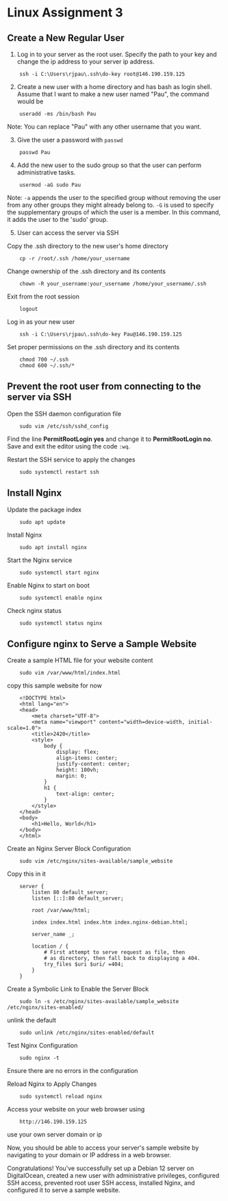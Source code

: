 ﻿# Linux Assignment 3

## Create a New Regular User
1. Log in to your server as the root user. Specify the path to your key and change the ip address to your server ip address.
```
    ssh -i C:\Users\rjpau\.ssh\do-key root@146.190.159.125
```
2. Create a new user with a home directory and has bash as login shell. Assume that I want to make a new user named "Pau", the command would be
```
    useradd -ms /bin/bash Pau
```
Note: You can replace "Pau" with any other username that you want.


3. Give the user a password with ```passwd```
```
    passwd Pau
```
4. Add the new user to the sudo group so that the user can perform administrative tasks.
```
    usermod -aG sudo Pau
```
Note: ```-a``` appends the user to the specified group without removing the user from any other groups they might already belong to. ```-G``` is used to specify the supplementary groups of which the user is a member. In this command, it adds the user to the 'sudo' group.

5. User can access the server via SSH

Copy the .ssh directory to the new user's home directory
```
    cp -r /root/.ssh /home/your_username
```

Change ownership of the .ssh directory and its contents
```
    chown -R your_username:your_username /home/your_username/.ssh
```

Exit from the root session
```
    logout
```

Log in as your new user
```
    ssh -i C:\Users\rjpau\.ssh\do-key Pau@146.190.159.125
```

Set proper permissions on the .ssh directory and its contents
```
    chmod 700 ~/.ssh
    chmod 600 ~/.ssh/*
```


## Prevent the root user from connecting to the server via SSH
Open the SSH daemon configuration file
```
    sudo vim /etc/ssh/sshd_config
```
Find the line **PermitRootLogin yes** and change it to **PermitRootLogin no**. Save and exit the editor using the code ```:wq```.

Restart the SSH service to apply the changes
```
    sudo systemctl restart ssh
```

## Install Nginx 
Update the package index
```
    sudo apt update
```

Install Nginx
```
    sudo apt install nginx
```

Start the Nginx service
```
    sudo systemctl start nginx
```

Enable Nginx to start on boot
```
    sudo systemctl enable nginx
```

Check nginx status
```
    sudo systemctl status nginx
```



## Configure nginx to Serve a Sample Website
Create a sample HTML file for your website content
```
    sudo vim /var/www/html/index.html
```

copy this sample website for now
```
    <!DOCTYPE html>
    <html lang="en">
    <head>
        <meta charset="UTF-8">
        <meta name="viewport" content="width=device-width, initial-scale=1.0">
        <title>2420</title>
        <style>
            body {
                display: flex;
                align-items: center;
                justify-content: center;
                height: 100vh;
                margin: 0;
            }
            h1 {
                text-align: center;
            }
        </style>
    </head>
    <body>
        <h1>Hello, World</h1>
    </body>
    </html>
```

Create an Nginx Server Block Configuration
```
    sudo vim /etc/nginx/sites-available/sample_website
```

Copy this in it
```
    server {
    	listen 80 default_server;
    	listen [::]:80 default_server;
    	
    	root /var/www/html;
    	
    	index index.html index.htm index.nginx-debian.html;
    	
    	server_name _;
    	
    	location / {
    		# First attempt to serve request as file, then
    		# as directory, then fall back to displaying a 404.
    		try_files $uri $uri/ =404;
    	}
    }
```

Create a Symbolic Link to Enable the Server Block
```
    sudo ln -s /etc/nginx/sites-available/sample_website /etc/nginx/sites-enabled/
```

unlink the default
```
    sudo unlink /etc/nginx/sites-enabled/default
```

Test Nginx Configuration
```
    sudo nginx -t
```
Ensure there are no errors in the configuration

Reload Nginx to Apply Changes
```
    sudo systemctl reload nginx
```

Access your website on your web browser using
```
    http://146.190.159.125
```
use your own server domain or ip



Now, you should be able to access your server's sample website by navigating to your domain or IP address in a web browser.

Congratulations! You've successfully set up a Debian 12 server on DigitalOcean, created a new user with administrative privileges, configured SSH access, prevented root user SSH access, installed Nginx, and configured it to serve a sample website.
